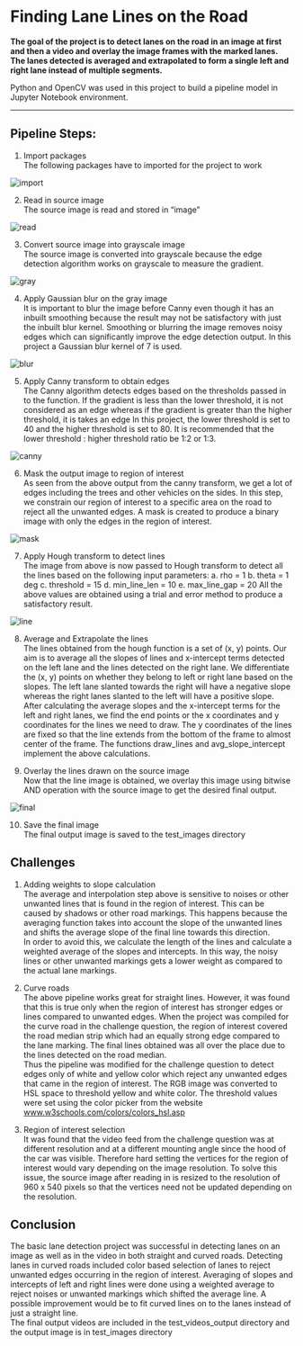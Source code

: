 # **Finding Lane Lines on the Road** 

**The goal of the project is to detect lanes on the road in an image at first and then a video and overlay the image frames with the marked lanes. The lanes detected is averaged and extrapolated to form a single left and right lane instead of multiple segments.**

Python and OpenCV was used in this project to build a pipeline model in Jupyter Notebook environment.

---

## Pipeline Steps:
1.	Import packages<br/>
The following packages have to imported for the project to work

![import](./report_img/import.JPG)

2.	Read in source image<br/>
The source image is read and stored in “image”

![read](./report_img/read.JPG)

3.	Convert source image into grayscale image<br/>
The source image is converted into grayscale because the edge detection algorithm works on grayscale to measure the gradient.

![gray](./report_img/gray.JPG)
 
4.	Apply Gaussian blur on the gray image<br/> 
It is important to blur the image before Canny even though it has an inbuilt smoothing because the result may not be satisfactory with just the inbuilt blur kernel. Smoothing or blurring the image removes noisy edges which can significantly improve the edge detection output. In this project a Gaussian blur kernel of 7 is used.

![blur](./report_img/blur.JPG)

5.	Apply Canny transform to obtain edges<br/>
The Canny algorithm detects edges based on the thresholds passed in to the function. If the gradient is less than the lower threshold, it is not considered as an edge whereas if the gradient is greater than the higher threshold, it is takes an edge In this project, the lower threshold is set to 40 and the higher threshold is set to 80. It is recommended that the lower threshold : higher threshold ratio be 1:2 or 1:3.

![canny](./report_img/canny.JPG)

6.	Mask the output image to region of interest<br/>
As seen from the above output from the canny transform, we get a lot of edges including the trees and other vehicles on the sides. In this step, we constrain our region of interest to a specific area on the road to reject all the unwanted edges. A mask is created to produce a binary image with only the edges in the region of interest.

![mask](./report_img/mask.JPG)

7.	Apply Hough transform to detect lines<br/>
The image from above is now passed to Hough transform to detect all the lines based on the following input parameters:
a.	rho = 1
b.	theta = 1 deg
c.	threshold = 15
d.	min_line_len = 10
e.	max_line_gap = 20
All the above values are obtained using a trial and error method to produce a satisfactory result.

![line](./report_img/line.JPG)

8.	Average and Extrapolate the lines<br/>
The lines obtained from the hough function is a set of (x, y) points. Our aim is to average all the slopes of lines and x-intercept terms detected on the left lane and the lines detected on the right lane. We differentiate the (x, y) points on whether they belong to left or right lane based on the slopes. The left lane slanted towards the right will have a negative slope whereas the right lanes slanted to the left will have a positive slope.<br/>
After calculating the average slopes and the x-intercept terms for the left and right lanes, we find the end points or the x coordinates and y coordinates for the lines we need to draw. The y coordinates of the lines are fixed so that the line extends from the bottom of the frame to almost center of the frame. The functions draw_lines and avg_slope_intercept implement the above calculations.

9.	Overlay the lines drawn on the source image<br/>
Now that the line image is obtained, we overlay this image using bitwise AND operation with the source image to get the desired final output.

![final](./report_img/final.JPG)

10.	Save the final image<br/>
The final output image is saved to the test_images directory

## Challenges

1.	Adding weights to slope calculation<br/> 
The average and interpolation step above is sensitive to noises or other unwanted lines that is found in the region of interest. This can be caused by shadows or other road markings. This happens because the averaging function takes into account the slope of the unwanted lines and shifts the average slope of the final line towards this direction.<br/> 
In order to avoid this, we calculate the length of the lines and calculate a weighted average of the slopes and intercepts. In this way, the noisy lines or other unwanted markings gets a lower weight as compared to the actual lane markings.

2.	Curve roads<br/>
The above pipeline works great for straight lines. However, it was found that this is true only when the region of interest has stronger edges or lines compared to unwanted edges. When the project was compiled for the curve road in the challenge question, the region of interest covered the road median strip which had an equally strong edge compared to the lane marking. The final lines obtained was all over the place due to the lines detected on the road median.<br/>
Thus the pipeline was modified for the challenge question to detect edges only of white and yellow color which reject any unwanted edges that came in the region of interest. The RGB image was converted to HSL space to threshold yellow and white color. The threshold values were set using the color picker from the website www.w3schools.com/colors/colors_hsl.asp

3.	Region of interest selection<br/>
It was found that the video feed from the challenge question was at different resolution and at a different mounting angle since the hood of the car was visible. Therefore hard setting the vertices for the region of interest would vary depending on the image resolution. To solve this issue, the source image after reading in is resized to the resolution of 960 x 540 pixels so that the vertices need not be updated depending on the resolution.

## Conclusion

The basic lane detection project was successful in detecting lanes on an image as well as in the video in both straight and curved roads. Detecting lanes in curved roads included color based selection of lanes to reject unwanted edges occurring in the region of interest. Averaging of slopes and intercepts of left and right lines were done using a weighted average to reject noises or unwanted markings which shifted the average line. A possible improvement would be to fit curved lines on to the lanes instead of just a straight line.<br/>
The final output videos are included in the test_videos_output directory and the output image is in test_images directory


